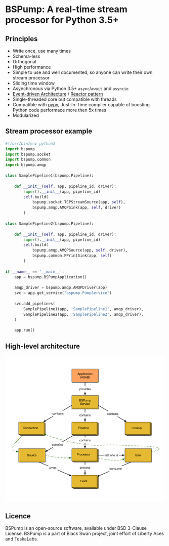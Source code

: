 # BSPump: A real-time stream processor for Python 3.5+

## Principles

 * Write once, use many times
 * Schema-less
 * Orthogonal
 * High performance
 * Simple to use and well documented, so anyone can write their own stream processor
 * Sliding time window
 * Asynchronous via Python 3.5+ `async`/`await` and `asyncio`
 * [Event-driven Architecture](https://en.wikipedia.org/wiki/Event-driven_architecture) / [Reactor pattern](https://en.wikipedia.org/wiki/Reactor_pattern)
 * Single-threaded core but compatible with threads
 * Compatible with [pypy](http://pypy.org), Just-In-Time compiler capable of boosting Python code performace more then 5x times
 * Modularized


## Stream processor example

```python
#!/usr/bin/env python3
import bspump
import bspump.socket
import bspump.common
import bspump.amqp

class SamplePipeline1(bspump.Pipeline):

    def __init__(self, app, pipeline_id, driver):
        super().__init__(app, pipeline_id)
        self.build(
            bspump.socket.TCPStreamSource(app, self),
            bspump.amqp.AMQPSink(app, self, driver)
        )

class SamplePipeline2(bspump.Pipeline):

    def __init__(self, app, pipeline_id, driver):
        super().__init__(app, pipeline_id)
        self.build(
            bspump.amqp.AMQPSource(app, self, driver),
            bspump.common.PPrintSink(app, self)
        )

if __name__ == '__main__':
    app = bspump.BSPumpApplication()

    amqp_driver = bspump.amqp.AMQPDriver(app)
    svc = app.get_service("bspump.PumpService")

    svc.add_pipelines(
        SamplePipeline1(app, 'SamplePipeline1', amqp_driver),
        SamplePipeline2(app, 'SamplePipeline2', amqp_driver),
    )

    app.run()
```



## High-level architecture

![Schema of BSPump high-level achitecture](./doc/_static/bspump-architecture.png)


## Licence

BSPump is an open-source software, available under BSD 3-Clause License.
BSPump is a part of Black Swan project, joint effort of Liberty Aces and TeskaLabs.
